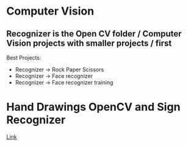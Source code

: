 # Computer Vision

<h2>Recognizer is the Open CV folder / Computer Vision projects with smaller projects / first</h2>

Best Projects:
- Recognizer -> Rock Paper Scissors
- Recognizer -> Face recognizer
- Recognizer -> Face recognizer training

# Hand Drawings OpenCV and Sign Recognizer
<a href="https://github.com/ooo-dev-code/Hand-Drawings-OpenCV-And-Sign-Recognizer/tree/main"> Link </a>
